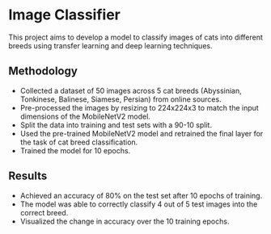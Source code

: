 # Image Classifier
This project aims to develop a model to classify images of cats into different breeds using transfer learning and deep learning techniques. 

## Methodology

- Collected a dataset of 50 images across 5 cat breeds (Abyssinian, Tonkinese, Balinese, Siamese, Persian) from online sources.
- Pre-processed the images by resizing to 224x224x3 to match the input dimensions of the MobileNetV2 model. 
- Split the data into training and test sets with a 90-10 split. 
- Used the pre-trained MobileNetV2 model and retrained the final layer for the task of cat breed classification.
- Trained the model for 10 epochs.

## Results

- Achieved an accuracy of 80% on the test set after 10 epochs of training. 
- The model was able to correctly classify 4 out of 5 test images into the correct breed.
- Visualized the change in accuracy over the 10 training epochs.
